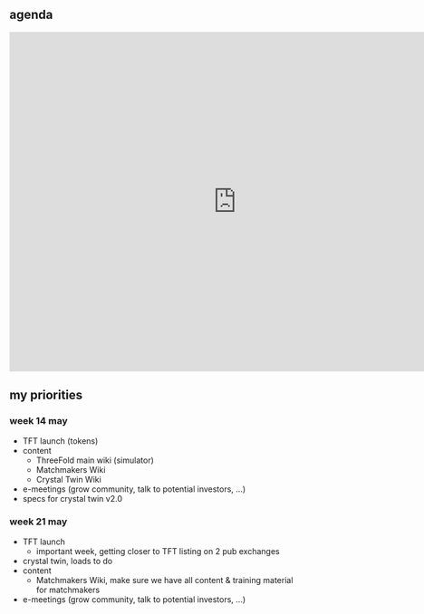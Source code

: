 
## agenda

<iframe src="https://calendar.google.com/calendar/embed?src=kristof%40incubaid.com&ctz=Europe%2FBrussels" style="border: 0" width="800" height="600" frameborder="0" scrolling="no"></iframe>

## my priorities

### week 14 may

- TFT launch (tokens)
- content
    - ThreeFold main wiki (simulator)
    - Matchmakers Wiki
    - Crystal Twin Wiki
- e-meetings (grow community, talk to potential investors, ...)
- specs for crystal twin v2.0

### week 21 may

- TFT launch
    - important week, getting closer to TFT listing on 2 pub exchanges
- crystal twin, loads to do
- content
    - Matchmakers Wiki, make sure we have all content & training material for matchmakers
- e-meetings (grow community, talk to potential investors, ...)

